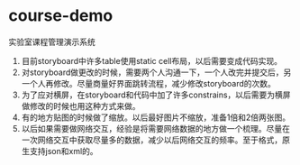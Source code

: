course-demo
===========
实验室课程管理演示系统
1. 目前storyboard中许多table使用static cell布局，以后需要变成代码实现。
2. 对storyboard做更改的时候，需要两个人沟通一下，一个人改完并提交后，另一个人再修改。尽量商量好界面跳转流程，减少修改storyboard的次数。
3. 为了应对横屏，在storyboard和代码中加了许多constrains，以后需要为横屏做修改的时候也用这种方式来做。
4. 有的地方贴图的时候做了缩放。以后最好图片不缩放，准备1倍和2倍两张图。
5. 以后如果需要做网络交互，经验是将需要网络数据的地方做一个梳理。尽量在一次网络交互中获取尽量多的数据，减少以后网络交互的频率。至于格式，原生支持json和xml的。
